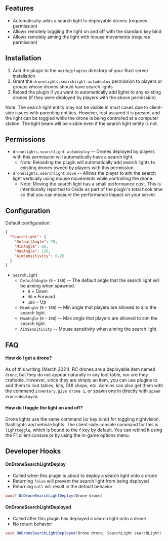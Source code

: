 ## Features

- Automatically adds a search light to deployable drones (requires permission)
- Allows remotely toggling the light on and off with the standard key bind
- Allows remotely aiming the light with mouse movements (requires permission)

## Installation

1. Add the plugin to the `oxide/plugins` directory of your Rust server installation
2. Grant the `dronelights.searchlight.autodeploy` permission to players or groups whose drones should have search lights
3. Reload the plugin if you want to automatically add lights to any existing drones (if they were deployed by players with the above permission)

Note: The search light entity may not be visible in most cases due to client-side issues with parenting entities. However, rest assured it is present and the light can be toggled while the drone is being controlled at a computer station. The light beam will be visible even if the search light entity is not.

## Permissions

- `dronelights.searchlight.autodeploy` -- Drones deployed by players with this permission will automatically have a search light.
  - Note: Reloading the plugin will automatically add search lights to existing drones owned by players with this permission.
- `dronelights.searchlight.move` -- Allows the player to aim the search light vertically using mouse movements while controlling the drone.
  - Note: Moving the search light has a small performance cost. This is intentionally reported to Oxide as part of the plugin's total hook time so that you can measure the performance impact on your server.

## Configuration

Default configuration:

```json
{
  "SearchLight": {
    "DefaultAngle": 70,
    "MinAngle": 60,
    "MaxAngle": 120,
    "AimSensitivity": 0.25
  }
}
```

- `SearchLight`
  - `DefaultAngle` (`0` - `180`) -- The default angle that the search light will be aiming when spawned.
    - `0` = Down
    - `90` = Forward
    - `180` = Up
  - `MinAngle` (`0` - `180`) -- Min angle that players are allowed to aim the search light.
  - `MaxAngle` (`0` - `180`) -- Max angle that players are allowed to aim the search light.
  - `AimSensitivity` -- Mouse sensitivity when aiming the search light.

## FAQ

#### How do I get a drone?

As of this writing (March 2021), RC drones are a deployable item named `drone`, but they do not appear naturally in any loot table, nor are they craftable. However, since they are simply an item, you can use plugins to add them to loot tables, kits, GUI shops, etc. Admins can also get them with the command `inventory.give drone 1`, or spawn one in directly with `spawn drone.deployed`.

#### How do I toggle the light on and off?

Drone lights use the same command (or key bind) for toggling nightvision, flashlights and vehicle lights. The client-side console command for this is `lighttoggle`, which is bound to the `f` key by default. You can rebind it using the F1 client console or by using the in-game options menu.

## Developer Hooks

#### OnDroneSearchLightDeploy

- Called when this plugin is about to deploy a search light onto a drone
- Returning `false` will prevent the search light from being deployed
- Returning `null` will result in the default behavior

```csharp
bool? OnDroneSearchLightDeploy(Drone drone)
```

#### OnDroneSearchLightDeployed

- Called after this plugin has deployed a search light onto a drone
- No return behavior

```csharp
void OnDroneSearchLightDeployed(Drone drone, SearchLight searchLight)
```
